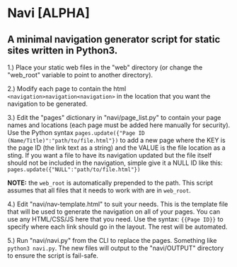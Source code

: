 # Navi [ALPHA]

## A minimal navigation generator script for static sites written in Python3.

1.) Place your static web files in the "web" directory (or change the "web_root" variable to point to another directory).

2.) Modify each page to contain the html ```<navigation>navigation<navigation>``` in the location that you want the navigation to be generated.

3.) Edit the "pages" dictionary in "navi/page_list.py" to contain your page names and locations (each page must be added here manually for security). Use the Python syntax ```pages.update({"Page ID (Name/Title)":"path/to/file.html"})``` to add a new page where the KEY is the page ID (the link text as a string) and the VALUE is the file location as a sting. If you want a file to have its navigation updated but the file itself should not be included in the navigation, simple give it a NULL ID like this: ```pages.update({"NULL":"path/to/file.html"})```

**NOTE:** the ```web_root``` is automatically prepended to the path. This script assumes that all files that it needs to work with are in ```web_root```.  

4.) Edit "navi/nav-template.html" to suit your needs. This is the template file that will be used to generate the navigation on all of your pages. You can use any HTML/CSS/JS here that you need. Use the syntax: ```{{Page ID}}``` to specify where each link should go in the layout. The rest will be automated. 

5.) Run "navi/navi.py" from the CLI to replace the pages. Something like ```python3 navi.py```. The new files will output to the "navi/OUTPUT" directory to ensure the script is fail-safe. 
